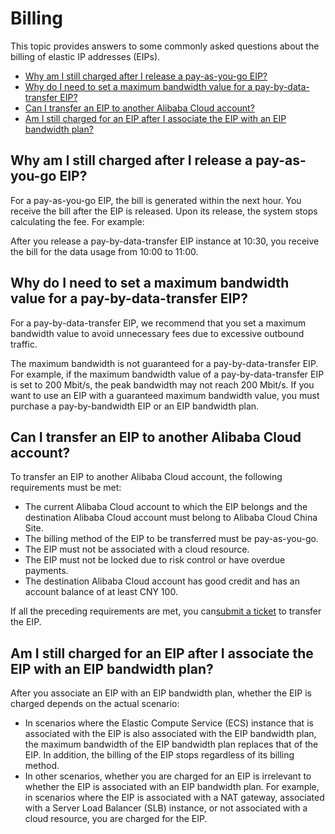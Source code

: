 # Billing

This topic provides answers to some commonly asked questions about the billing of elastic IP addresses \(EIPs\).

-   [Why am I still charged after I release a pay-as-you-go EIP?](#section_t11_23y_fdv)
-   [Why do I need to set a maximum bandwidth value for a pay-by-data-transfer EIP?](#section_0a5_rz8_faa)
-   [Can I transfer an EIP to another Alibaba Cloud account?](#section_q29_e3a_p6a)
-   [Am I still charged for an EIP after I associate the EIP with an EIP bandwidth plan?](#section_554_wkr_x72)

## Why am I still charged after I release a pay-as-you-go EIP?

For a pay-as-you-go EIP, the bill is generated within the next hour. You receive the bill after the EIP is released. Upon its release, the system stops calculating the fee. For example:

After you release a pay-by-data-transfer EIP instance at 10:30, you receive the bill for the data usage from 10:00 to 11:00.

## Why do I need to set a maximum bandwidth value for a pay-by-data-transfer EIP?

For a pay-by-data-transfer EIP, we recommend that you set a maximum bandwidth value to avoid unnecessary fees due to excessive outbound traffic.

The maximum bandwidth is not guaranteed for a pay-by-data-transfer EIP. For example, if the maximum bandwidth value of a pay-by-data-transfer EIP is set to 200 Mbit/s, the peak bandwidth may not reach 200 Mbit/s. If you want to use an EIP with a guaranteed maximum bandwidth value, you must purchase a pay-by-bandwidth EIP or an EIP bandwidth plan.

## Can I transfer an EIP to another Alibaba Cloud account?

To transfer an EIP to another Alibaba Cloud account, the following requirements must be met:

-   The current Alibaba Cloud account to which the EIP belongs and the destination Alibaba Cloud account must belong to Alibaba Cloud China Site.
-   The billing method of the EIP to be transferred must be pay-as-you-go.
-   The EIP must not be associated with a cloud resource.
-   The EIP must not be locked due to risk control or have overdue payments.
-   The destination Alibaba Cloud account has good credit and has an account balance of at least CNY 100.

If all the preceding requirements are met, you can[submit a ticket](https://workorder-intl.console.aliyun.com/#/ticket/createIndex) to transfer the EIP.

## Am I still charged for an EIP after I associate the EIP with an EIP bandwidth plan?

After you associate an EIP with an EIP bandwidth plan, whether the EIP is charged depends on the actual scenario:

-   In scenarios where the Elastic Compute Service \(ECS\) instance that is associated with the EIP is also associated with the EIP bandwidth plan, the maximum bandwidth of the EIP bandwidth plan replaces that of the EIP. In addition, the billing of the EIP stops regardless of its billing method.
-   In other scenarios, whether you are charged for an EIP is irrelevant to whether the EIP is associated with an EIP bandwidth plan. For example, in scenarios where the EIP is associated with a NAT gateway, associated with a Server Load Balancer \(SLB\) instance, or not associated with a cloud resource, you are charged for the EIP.

